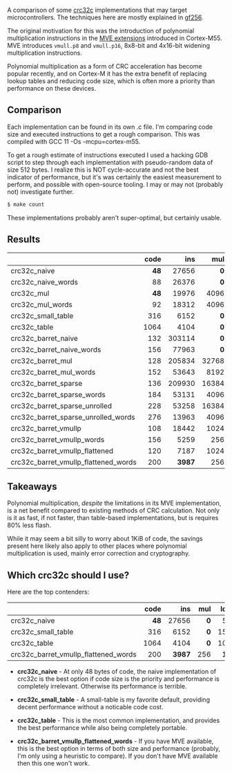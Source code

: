 
A comparison of some [crc32c][crc] implementations that may target
microcontrollers. The techniques here are mostly explained in [gf256][gf256].

The original motivation for this was the introduction of polynomial
multiplication instructions in the [MVE extensions][MVE] introduced in
Cortex-M55. MVE introduces `vmull.p8` and `vmull.p16`, 8x8-bit and 4x16-bit
widening multiplication instructions.

Polynomial multiplication as a form of CRC acceleration has become popular
recently, and on Cortex-M it has the extra benefit of replacing lookup tables
and reducing code size, which is often more a priority than performance on
these devices.

## Comparison

Each implementation can be found in its own .c file. I'm comparing code size
and executed instructions to get a rough comparison. This was compiled with
GCC 11 -Os -mcpu=cortex-m55.

To get a rough estimate of instructions executed I used a hacking GDB script
to step through each implementation with pseudo-random data of size 512 bytes.
I realize this is NOT cycle-accurate and not the best indicator of performance,
but it's was certainly the easiest measurement to perform, and possible with
open-source tooling. I may or may not (probably not) investigate further.

``` bash
$ make count
```

These implementations probably aren't super-optimal, but certainly usable.

## Results

|                                      |      code   |       ins   |      mul   |     ld/st   |    branch   |     other   |
|:-------------------------------------|------------:|------------:|-----------:|------------:|------------:|------------:|
| crc32c_naive                         |      **48** |     27656   |      **0** |       516   |      4609   |     22531   |
| crc32c_naive_words                   |        88   |     26376   |      **0** |     **132** |      4481   |     21763   |
| crc32c_mul                           |      **48** |     19976   |     4096   |       516   |      4609   |     10755   |
| crc32c_mul_words                     |        92   |     18312   |     4096   |     **132** |      4481   |      9603   |
| crc32c_small_table                   |       316   |      6152   |      **0** |      1540   |       513   |      4099   |
| crc32c_table                         |      1064   |      4104   |      **0** |      1028   |       513   |    **2563** |
| crc32c_barret_naive                  |       132   |    303114   |      **0** |       516   |     33281   |    269317   |
| crc32c_barret_naive_words            |       156   |     77963   |      **0** |       644   |      8577   |     68742   |
| crc32c_barret_mul                    |       128   |    205834   |    32768   |       516   |     33281   |    139269   |
| crc32c_barret_mul_words              |       152   |     53643   |     8192   |       644   |      8577   |     36230   |
| crc32c_barret_sparse                 |       136   |    209930   |    16384   |      2564   |     20993   |    169989   |
| crc32c_barret_sparse_words           |       184   |     53131   |     4096   |       644   |      5505   |     42886   |
| crc32c_barret_sparse_unrolled        |       228   |     53258   |    16384   |      2564   |       513   |     33797   |
| crc32c_barret_sparse_unrolled_words  |       276   |     13963   |     4096   |       644   |     **385** |      8838   |
| crc32c_barret_vmullp                 |       108   |     18442   |     1024   |       516   |       513   |     16389   |
| crc32c_barret_vmullp_words           |       156   |      5259   |      256   |     **132** |     **385** |      4486   |
| crc32c_barret_vmullp_flattened       |       120   |      7187   |     1024   |       516   |       513   |      5134   |
| crc32c_barret_vmullp_flattened_words |       200   |    **3987** |      256   |     **132** |     **385** |      3214   |

## Takeaways

Polynomial multiplication, _despite_ the limitations in its MVE implementation,
is a net benefit compared to existing methods of CRC calculation. Not only is
it as fast, if not faster, than table-based implementations, but is requires 80%
less flash.

While it may seem a bit silly to worry about 1KiB of code, the savings present here
likely also apply to other places where polynomial multiplication is used, mainly
error correction and cryptography.

## Which crc32c should I use?

Here are the top contenders:

|                                      |      code   |       ins   |      mul   |     ld/st   |    branch   |     other   |
|:-------------------------------------|------------:|------------:|-----------:|------------:|------------:|------------:|
| crc32c_naive                         |      **48** |     27656   |      **0** |       516   |      4609   |     22531   |
| crc32c_small_table                   |       316   |      6152   |      **0** |      1540   |       513   |      4099   |
| crc32c_table                         |      1064   |      4104   |      **0** |      1028   |       513   |    **2563** |
| crc32c_barret_vmullp_flattened_words |       200   |    **3987** |      256   |     **132** |     **385** |      3214   |

- **crc32c_naive** - At only 48 bytes of code, the naive implementation of
  crc32c is the best option if code size is the priority and performance is
  completely irrelevant. Otherwise its performance is terrible.

- **crc32c_small_table** - A small-table is my favorite default, providing
  decent performance without a noticable code cost.

- **crc32c_table** - This is the most common implementation, and provides the
  best performance while also being completely portable.

- **crc32c_barret_vmullp_flattened_words** - If you have MVE available, this
  is the best option in terms of both size and performance (probably, I'm only
  using a heuristic to compare). If you don't have MVE available then this one
  won't work.


[crc]: https://en.wikipedia.org/wiki/Cyclic_redundancy_check
[gf256]: https://docs.rs/gf256/latest/gf256/crc/index.html
[MVE]: https://www.arm.com/technologies/helium
